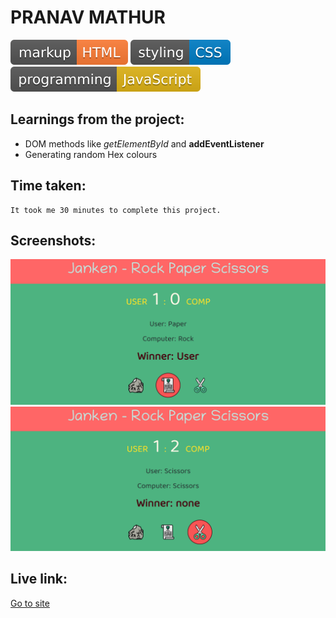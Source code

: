 # PRANAV MATHUR

![markup language](./Proj_Image/markup-HTML-orange.svg)
![style sheet language](./Proj_Image/styling-CSS-blue.svg)
![programming language](./Proj_Image/programming-JavaScript-yellow.svg)

## Learnings from the project:

- DOM methods like _getElementById_ and **addEventListener**
- Generating random Hex colours

## Time taken:

    It took me 30 minutes to complete this project.

## Screenshots:

![screencapture](./Proj_Image/ss1.png)
![screencapture](./Proj_Image/ss2.png)

## Live link:

[Go to site](https://04-rock-paper-scissors.netlify.app/)
